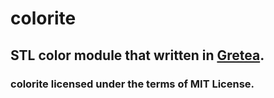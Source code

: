 # colorite
## STL color module that written in [Gretea](https://github.com/ferhatgec/gretea).

### colorite licensed under the terms of MIT License.
